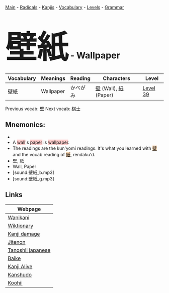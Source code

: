 <style> bigfont {font-size: 100px}</style>
[Main](../README.md) -
[Radicals](../radicals.md) -
[Kanjis](../kanjis.md) -
[Vocabulary](../vocabulary.md) -
[Levels](../levels.md) -
[Grammar](../grammar.md)
# <bigfont> 壁紙</bigfont> - Wallpaper 

| Vocabulary | Meanings | Reading | Characters | Level |
| --- | --- | --- | --- | --- |
| 壁紙 | Wallpaper | かべがみ |  [壁](../kanjis/壁.md) (Wall), [紙](../kanjis/紙.md) (Paper) | [Level 39](../levels/wk_level39.md) |

Previous vocab: [壁](壁.md) Next vocab: [棋士](棋士.md) 

## Mnemonics:

* 
* A <span style="background-color:#ffcccb"> wall</span>'s <span style="background-color:#ffcccb"> paper</span> is <span style="background-color:#ffcccb"> wallpaper</span>.
* The readings are the kun'yomi readings. It's what you learned with <span style="background-color:#fed8b1"> [壁](https://jisho.org/search/壁)</span> and the vocab reading of <span style="background-color:#fed8b1"> [紙](https://jisho.org/search/紙)</span>, rendaku'd.
* 壁, 紙
* Wall, Paper
* [sound:壁紙_b.mp3]
* [sound:壁紙_g.mp3]


## Links 

| Webpage |
| --- |
| [Wanikani          ](https://www.wanikani.com/kanji/壁紙) |
| [Wiktionary        ](https://en.wiktionary.org/wiki/壁紙) |
| [Kanji damage      ](http://www.kanjidamage.com/kanji/search?utf8=✓&q=壁紙) |
| [Jitenon           ](https://jitenon.com/kanji/壁紙) |
| [Tanoshii japanese ](https://www.tanoshiijapanese.com/dictionary/kanji.cfm?k=壁紙) |
| [Baike             ](https://baike.baidu.com/item/壁紙) |
| [Kanji Alive       ](https://app.kanjialive.com/壁紙) |
| [Kanshudo          ](https://www.kanshudo.com/searchmn?q=壁紙) |
| [Koohii            ](https://kanji.koohii.com/study/kanji/壁紙) |
